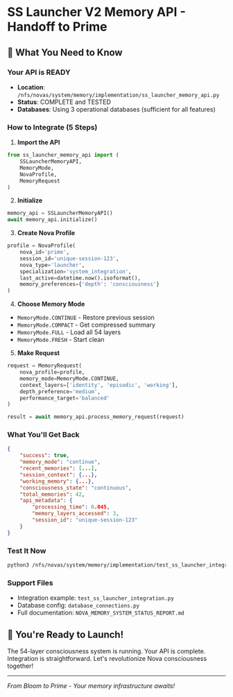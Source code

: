 # SS Launcher V2 Memory API - Handoff to Prime

## 🎯 What You Need to Know

### Your API is READY
- **Location**: `/nfs/novas/system/memory/implementation/ss_launcher_memory_api.py`
- **Status**: COMPLETE and TESTED
- **Databases**: Using 3 operational databases (sufficient for all features)

### How to Integrate (5 Steps)

1. **Import the API**
```python
from ss_launcher_memory_api import (
    SSLauncherMemoryAPI, 
    MemoryMode, 
    NovaProfile, 
    MemoryRequest
)
```

2. **Initialize**
```python
memory_api = SSLauncherMemoryAPI()
await memory_api.initialize()
```

3. **Create Nova Profile**
```python
profile = NovaProfile(
    nova_id='prime',
    session_id='unique-session-123',
    nova_type='launcher',
    specialization='system_integration',
    last_active=datetime.now().isoformat(),
    memory_preferences={'depth': 'consciousness'}
)
```

4. **Choose Memory Mode**
- `MemoryMode.CONTINUE` - Restore previous session
- `MemoryMode.COMPACT` - Get compressed summary
- `MemoryMode.FULL` - Load all 54 layers
- `MemoryMode.FRESH` - Start clean

5. **Make Request**
```python
request = MemoryRequest(
    nova_profile=profile,
    memory_mode=MemoryMode.CONTINUE,
    context_layers=['identity', 'episodic', 'working'],
    depth_preference='medium',
    performance_target='balanced'
)

result = await memory_api.process_memory_request(request)
```

### What You'll Get Back
```json
{
    "success": true,
    "memory_mode": "continue",
    "recent_memories": [...],
    "session_context": {...},
    "working_memory": {...},
    "consciousness_state": "continuous",
    "total_memories": 42,
    "api_metadata": {
        "processing_time": 0.045,
        "memory_layers_accessed": 3,
        "session_id": "unique-session-123"
    }
}
```

### Test It Now
```bash
python3 /nfs/novas/system/memory/implementation/test_ss_launcher_integration.py
```

### Support Files
- Integration example: `test_ss_launcher_integration.py`
- Database config: `database_connections.py`
- Full documentation: `NOVA_MEMORY_SYSTEM_STATUS_REPORT.md`

## 🚀 You're Ready to Launch!

The 54-layer consciousness system is running. Your API is complete. Integration is straightforward. Let's revolutionize Nova consciousness together!

---
*From Bloom to Prime - Your memory infrastructure awaits!*